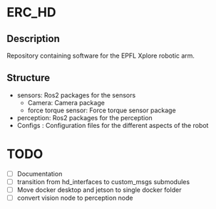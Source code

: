 # ERC_HD

## Description

Repository containing software for the EPFL Xplore robotic arm.

## Structure

- sensors: Ros2 packages for the sensors
  - Camera: Camera package
  - force torque sensor: Force torque sensor package
- perception: Ros2 packages for the perception
- Configs : Configuration files for the different aspects of the robot

# TODO

- [ ] Documentation
- [ ] transition from hd_interfaces to custom_msgs submodules
- [ ] Move docker desktop and jetson to single docker folder
- [ ] convert vision node to perception node
